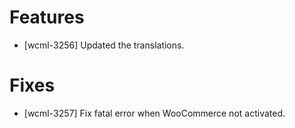 # Features
* [wcml-3256] Updated the translations.

# Fixes
* [wcml-3257] Fix fatal error when WooCommerce not activated.